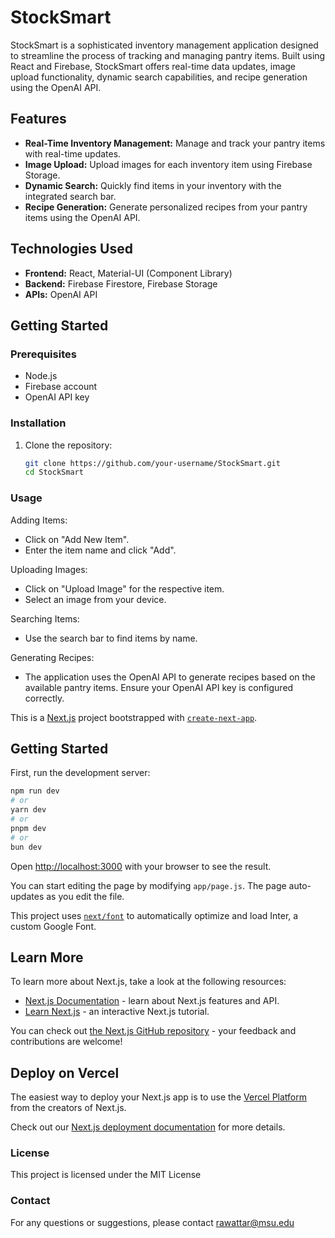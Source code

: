 # StockSmart

StockSmart is a sophisticated inventory management application designed to streamline the process of tracking and managing pantry items. Built using React and Firebase, StockSmart offers real-time data updates, image upload functionality, dynamic search capabilities, and recipe generation using the OpenAI API.

## Features

- **Real-Time Inventory Management:** Manage and track your pantry items with real-time updates.
- **Image Upload:** Upload images for each inventory item using Firebase Storage.
- **Dynamic Search:** Quickly find items in your inventory with the integrated search bar.
- **Recipe Generation:** Generate personalized recipes from your pantry items using the OpenAI API.

## Technologies Used

- **Frontend:** React, Material-UI (Component Library)
- **Backend:** Firebase Firestore, Firebase Storage
- **APIs:** OpenAI API

## Getting Started

### Prerequisites

- Node.js
- Firebase account
- OpenAI API key

### Installation

1. Clone the repository:

   ```bash
   git clone https://github.com/your-username/StockSmart.git
   cd StockSmart


### Usage

Adding Items: 
- Click on "Add New Item".
- Enter the item name and click "Add".

Uploading Images:
- Click on "Upload Image" for the respective item.
- Select an image from your device.

Searching Items:
- Use the search bar to find items by name.

Generating Recipes:
- The application uses the OpenAI API to generate recipes based on the available pantry items. Ensure your OpenAI API key is configured correctly.


This is a [Next.js](https://nextjs.org/) project bootstrapped with [`create-next-app`](https://github.com/vercel/next.js/tree/canary/packages/create-next-app).

## Getting Started

First, run the development server:

```bash
npm run dev
# or
yarn dev
# or
pnpm dev
# or
bun dev
```

Open [http://localhost:3000](http://localhost:3000) with your browser to see the result.

You can start editing the page by modifying `app/page.js`. The page auto-updates as you edit the file.

This project uses [`next/font`](https://nextjs.org/docs/basic-features/font-optimization) to automatically optimize and load Inter, a custom Google Font.

## Learn More

To learn more about Next.js, take a look at the following resources:

- [Next.js Documentation](https://nextjs.org/docs) - learn about Next.js features and API.
- [Learn Next.js](https://nextjs.org/learn) - an interactive Next.js tutorial.

You can check out [the Next.js GitHub repository](https://github.com/vercel/next.js/) - your feedback and contributions are welcome!

## Deploy on Vercel

The easiest way to deploy your Next.js app is to use the [Vercel Platform](https://vercel.com/new?utm_medium=default-template&filter=next.js&utm_source=create-next-app&utm_campaign=create-next-app-readme) from the creators of Next.js.

Check out our [Next.js deployment documentation](https://nextjs.org/docs/deployment) for more details.


### License
This project is licensed under the MIT License 

### Contact
For any questions or suggestions, please contact rawattar@msu.edu
